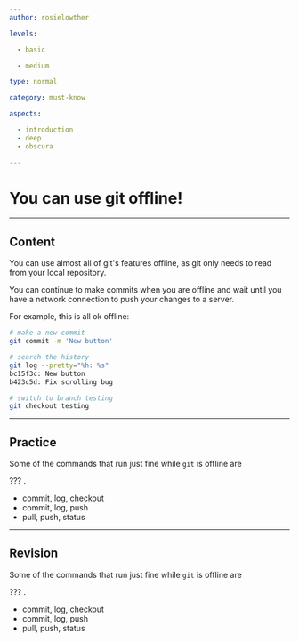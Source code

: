 ```yaml
---
author: rosielowther

levels:

  - basic

  - medium

type: normal

category: must-know

aspects:

  - introduction
  - deep
  - obscura

---
```


# You can use git offline!

---
## Content

You can use almost all of git's features offline, as git only needs to read from your local repository.

You can continue to make commits when you are offline and wait until you have a network connection to push your changes to a server.

For example, this is all ok offline: 

```bash
# make a new commit
git commit -m 'New button'

# search the history
git log --pretty="%h: %s"
bc15f3c: New button
b423c5d: Fix scrolling bug

# switch to branch testing
git checkout testing
```

---
## Practice

Some of the commands that run just fine while `git` is offline are 

??? .

* commit, log, checkout
* commit, log, push
* pull, push, status

---
## Revision

Some of the commands that run just fine while `git` is offline are

 ??? .

* commit, log, checkout
* commit, log, push
* pull, push, status

 
